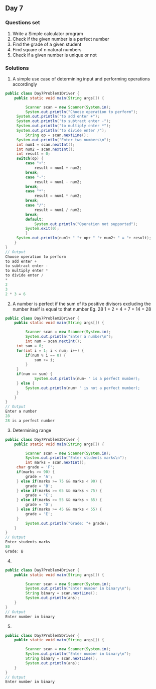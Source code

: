 ## Day 7

### Questions set
1. Write a Simple calculator program
2. Check if the given number is a perfect number
3. Find the grade of a given student
4. Find square of n natural numbers
5. Check if a given number is unique or not

### Solutions
1. A simple use case of determining input and performing operations accordingly
```java
public class Day7Problem1Driver {
    public static void main(String args[]) {

         Scanner scan = new Scanner(System.in);
         System.out.println("Choose operation to perform");
	 System.out.println("to add enter +");
	 System.out.println("to subtract enter -");
	 System.out.println("to multiply enter *");
	 System.out.println("to divide enter /");
         String op = scan.nextLine();
	 System.out.println("Enter two numbers\n");
	 int num1 = scan.nextInt();
	 int num2 = scan.nextInt();
	 int result = 0;
	 switch(op) {
	     case "+": 
	         result = num1 + num2;
		 break;
	     case "-":
	         result = num1 - num2;
		 break;
	     case "*":
	         result = num1 * num2;
		 break;
	     case "/":
	         result = num1 / num2;
		 break;
	     default: 
	         System.out.println("Operation not supported");
		 System.exit(0);
         }
	 System.out.println(num1+ " "+ op+ " "+ num2+ " = "+ result);
    }
}
// Output
Choose operation to perform
to add enter +
to subtract enter -
to multiply enter *
to divide enter /
*
2
3
2 * 3 = 6
```

2. A number is perfect if the sum of its positive divisors excluding the number itself is equal to that number
Eg. 28
1 + 2 + 4 + 7 + 14 = 28
```java
public class Day7Problem2Driver {
    public static void main(String args[]) {

         Scanner scan = new Scanner(System.in);
         System.out.println("Enter a number\n");
         int num = scan.nextInt();
	 int sum = 0;
	 for(int i = 1; i < num; i++) {
	     if(num % i == 0) {
	         sum += i;
	     }
	 }
	 if(num == sum) {
             System.out.println(num+ " is a perfect number);
	 } else {
	     System.out.println(num+ " is not a perfect number);
	 }
    }
}
// Output
Enter a number
28
28 is a perfect number
```

3. Determining range
```java
public class Day7Problem3Driver {
    public static void main(String args[]) {

         Scanner scan = new Scanner(System.in);
         System.out.println("Enter students marks\n");
         int marks = scan.nextInt();
	 char grade = 'F';
	 if(marks >= 90) {
	     grade = 'A';
	 } else if(marks >= 75 && marks < 90) {
	     grade = 'B';
	 } else if(marks >= 65 && marks < 75) {
	     grade = 'C';
	 } else if(marks >= 55 && marks < 65) {
	     grade = 'D';
	 } else if(marks >= 45 && marks < 55) {
	     grade = 'E';
	 }
         System.out.println("Grade: "+ grade);
    }
}
// Output
Enter students marks
80
Grade: B
```

4. 
```java
public class Day7Problem4Driver {
    public static void main(String args[]) {

         Scanner scan = new Scanner(System.in);
         System.out.println("Enter number in binary\n");
         String binary = scan.nextLine();
         System.out.println(ans);
    }
}
// Output
Enter number in binary
```

5. 
```java
public class Day7Problem5Driver {
    public static void main(String args[]) {

         Scanner scan = new Scanner(System.in);
         System.out.println("Enter number in binary\n");
         String binary = scan.nextLine();
         System.out.println(ans);
    }
}
// Output
Enter number in binary
```


